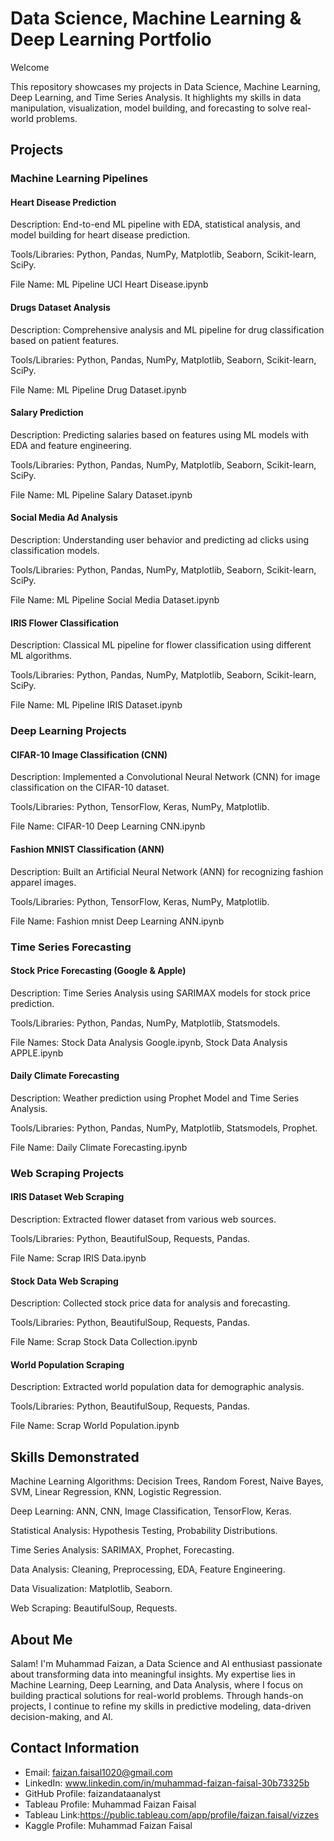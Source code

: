 # Data Science, Machine Learning & Deep Learning Portfolio

Welcome

This repository showcases my projects in Data Science, Machine Learning, Deep Learning, and Time Series Analysis. It highlights my skills in data manipulation, visualization, model building, and forecasting to solve real-world problems.

## Projects

### Machine Learning Pipelines

#### Heart Disease Prediction

Description: End-to-end ML pipeline with EDA, statistical analysis, and model building for heart disease prediction.

Tools/Libraries: Python, Pandas, NumPy, Matplotlib, Seaborn, Scikit-learn, SciPy.

File Name: ML Pipeline UCI Heart Disease.ipynb

#### Drugs Dataset Analysis

Description: Comprehensive analysis and ML pipeline for drug classification based on patient features.

Tools/Libraries: Python, Pandas, NumPy, Matplotlib, Seaborn, Scikit-learn, SciPy.

File Name: ML Pipeline Drug Dataset.ipynb

#### Salary Prediction

Description: Predicting salaries based on features using ML models with EDA and feature engineering.

Tools/Libraries: Python, Pandas, NumPy, Matplotlib, Seaborn, Scikit-learn, SciPy.

File Name: ML Pipeline Salary Dataset.ipynb

#### Social Media Ad Analysis

Description: Understanding user behavior and predicting ad clicks using classification models.

Tools/Libraries: Python, Pandas, NumPy, Matplotlib, Seaborn, Scikit-learn, SciPy.

File Name: ML Pipeline Social Media Dataset.ipynb

#### IRIS Flower Classification

Description: Classical ML pipeline for flower classification using different ML algorithms.

Tools/Libraries: Python, Pandas, NumPy, Matplotlib, Seaborn, Scikit-learn, SciPy.

File Name: ML Pipeline IRIS Dataset.ipynb

### Deep Learning Projects

#### CIFAR-10 Image Classification (CNN)

Description: Implemented a Convolutional Neural Network (CNN) for image classification on the CIFAR-10 dataset.

Tools/Libraries: Python, TensorFlow, Keras, NumPy, Matplotlib.

File Name: CIFAR-10 Deep Learning CNN.ipynb

#### Fashion MNIST Classification (ANN)

Description: Built an Artificial Neural Network (ANN) for recognizing fashion apparel images.

Tools/Libraries: Python, TensorFlow, Keras, NumPy, Matplotlib.

File Name: Fashion mnist Deep Learning ANN.ipynb

### Time Series Forecasting

#### Stock Price Forecasting (Google & Apple)

Description: Time Series Analysis using SARIMAX models for stock price prediction.

Tools/Libraries: Python, Pandas, NumPy, Matplotlib, Statsmodels.

File Names: Stock Data Analysis Google.ipynb, Stock Data Analysis APPLE.ipynb

#### Daily Climate Forecasting

Description: Weather prediction using Prophet Model and Time Series Analysis.

Tools/Libraries: Python, Pandas, NumPy, Matplotlib, Statsmodels, Prophet.

File Name: Daily Climate Forecasting.ipynb

### Web Scraping Projects

#### IRIS Dataset Web Scraping

Description: Extracted flower dataset from various web sources.

Tools/Libraries: Python, BeautifulSoup, Requests, Pandas.

File Name: Scrap IRIS Data.ipynb

#### Stock Data Web Scraping

Description: Collected stock price data for analysis and forecasting.

Tools/Libraries: Python, BeautifulSoup, Requests, Pandas.

File Name: Scrap Stock Data Collection.ipynb

#### World Population Scraping

Description: Extracted world population data for demographic analysis.

Tools/Libraries: Python, BeautifulSoup, Requests, Pandas.

File Name: Scrap World Population.ipynb

## Skills Demonstrated

Machine Learning Algorithms: Decision Trees, Random Forest, Naive Bayes, SVM, Linear Regression, KNN, Logistic Regression.

Deep Learning: ANN, CNN, Image Classification, TensorFlow, Keras.

Statistical Analysis: Hypothesis Testing, Probability Distributions.

Time Series Analysis: SARIMAX, Prophet, Forecasting.

Data Analysis: Cleaning, Preprocessing, EDA, Feature Engineering.

Data Visualization: Matplotlib, Seaborn.

Web Scraping: BeautifulSoup, Requests.

## About Me

Salam! I'm Muhammad Faizan, a Data Science and AI enthusiast passionate about transforming data into meaningful insights. My expertise lies in Machine Learning, Deep Learning, and Data Analysis, where I focus on building practical solutions for real-world problems. Through hands-on projects, I continue to refine my skills in predictive modeling, data-driven decision-making, and AI.

## Contact Information
* Email: faizan.faisal1020@gmail.com
* LinkedIn: www.linkedin.com/in/muhammad-faizan-faisal-30b73325b
* GitHub Profile: faizandataanalyst
* Tableau Profile: Muhammad Faizan Faisal
* Tableau Link:https://public.tableau.com/app/profile/faizan.faisal/vizzes
* Kaggle Profile: Muhammad Faizan Faisal
